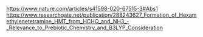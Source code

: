 https://www.nature.com/articles/s41598-020-67515-3#Abs1
https://www.researchgate.net/publication/288243627_Formation_of_Hexamethylenetetramine_HMT_from_HCHO_and_NH3_-_Relevance_to_Prebiotic_Chemistry_and_B3LYP_Consideration